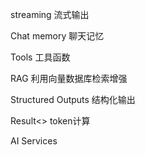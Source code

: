 streaming 流式输出

Chat memory  聊天记忆

Tools  工具函数

RAG  利用向量数据库检索增强

Structured Outputs  结构化输出

Result<> token计算

AI Services
